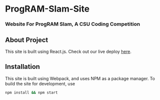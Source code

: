 # ProgRAM-Slam-Site

### Website For ProgRAM Slam, A CSU Coding Competition

## About Project

This site is built using React.js. Check out our live deploy [here](prog-ram-slam.com).

## Installation

This site is built using Webpack, and uses NPM as a package manager. To build the site for development, use

```bash
npm install && npm start
```
